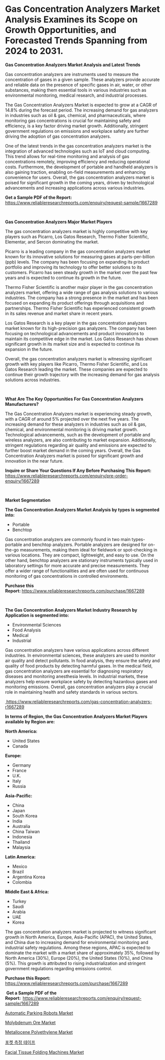<p><h1>Gas Concentration Analyzers Market Analysis Examines its Scope on Growth Opportunities, and Forecasted Trends Spanning from 2024 to 2031.</h1></p><p><strong>Gas Concentration Analyzers Market Analysis and Latest Trends</strong></p>
<p><p>Gas concentration analyzers are instruments used to measure the concentration of gases in a given sample. These analyzers provide accurate and reliable data on the presence of specific gases in air, water, or other substances, making them essential tools in various industries such as environmental monitoring, medical research, and industrial processes.</p><p>The Gas Concentration Analyzers Market is expected to grow at a CAGR of 14.8% during the forecast period. The increasing demand for gas analyzers in industries such as oil & gas, chemical, and pharmaceuticals, where monitoring gas concentrations is crucial for maintaining safety and efficiency, is a key factor driving market growth. Additionally, stringent government regulations on emissions and workplace safety are further driving the adoption of gas concentration analyzers.</p><p>One of the latest trends in the gas concentration analyzers market is the integration of advanced technologies such as IoT and cloud computing. This trend allows for real-time monitoring and analysis of gas concentrations remotely, improving efficiency and reducing operational costs. Furthermore, the development of portable and handheld analyzers is also gaining traction, enabling on-field measurements and enhancing convenience for users. Overall, the gas concentration analyzers market is poised for significant growth in the coming years, driven by technological advancements and increasing applications across various industries.</p></p>
<p><strong>Get a Sample PDF of the Report:&nbsp;</strong> <a href="https://www.reliableresearchreports.com/enquiry/request-sample/1667289">https://www.reliableresearchreports.com/enquiry/request-sample/1667289</a></p>
<p>&nbsp;</p>
<p><strong>Gas Concentration Analyzers Major Market Players</strong></p>
<p><p>The gas concentration analyzers market is highly competitive with key players such as Picarro, Los Gatos Research, Thermo Fisher Scientific, Elementar, and Sercon dominating the market. </p><p>Picarro is a leading company in the gas concentration analyzers market known for its innovative solutions for measuring gases at parts-per-billion (ppb) levels. The company has been focusing on expanding its product portfolio and improving its technology to offer better solutions to its customers. Picarro has seen steady growth in the market over the past few years and is expected to continue its growth in the future.</p><p>Thermo Fisher Scientific is another major player in the gas concentration analyzers market, offering a wide range of gas analysis solutions to various industries. The company has a strong presence in the market and has been focused on expanding its product offerings through acquisitions and partnerships. Thermo Fisher Scientific has experienced consistent growth in its sales revenue and market share in recent years.</p><p>Los Gatos Research is a key player in the gas concentration analyzers market known for its high-precision gas analyzers. The company has been focusing on technological advancements and product innovations to maintain its competitive edge in the market. Los Gatos Research has shown significant growth in its market size and is expected to continue its expansion in the future.</p><p>Overall, the gas concentration analyzers market is witnessing significant growth with key players like Picarro, Thermo Fisher Scientific, and Los Gatos Research leading the market. These companies are expected to continue their growth trajectory with the increasing demand for gas analysis solutions across industries.</p></p>
<p>&nbsp;</p>
<p><strong>What Are The Key Opportunities For Gas Concentration Analyzers Manufacturers?</strong></p>
<p><p>The Gas Concentration Analyzers market is experiencing steady growth, with a CAGR of around 5% projected over the next five years. The increasing demand for these analyzers in industries such as oil & gas, chemical, and environmental monitoring is driving market growth. Technological advancements, such as the development of portable and wireless analyzers, are also contributing to market expansion. Additionally, stringent regulations regarding air quality and emissions are expected to further boost market demand in the coming years. Overall, the Gas Concentration Analyzers market is poised for significant growth and innovation in the near future.</p></p>
<p><strong>Inquire or Share Your Questions If Any Before Purchasing This Report:</strong> <a href="https://www.reliableresearchreports.com/enquiry/pre-order-enquiry/1667289">https://www.reliableresearchreports.com/enquiry/pre-order-enquiry/1667289</a></p>
<p>&nbsp;</p>
<p><strong>Market Segmentation</strong></p>
<p><strong>The Gas Concentration Analyzers Market Analysis by types is segmented into:</strong></p>
<p><ul><li>Portable</li><li>Benchtop</li></ul></p>
<p><p>Gas concentration analyzers are commonly found in two main types- portable and benchtop analyzers. Portable analyzers are designed for on-the-go measurements, making them ideal for fieldwork or spot-checking in various locations. They are compact, lightweight, and easy to use. On the other hand, benchtop analyzers are stationary instruments typically used in laboratory settings for more accurate and precise measurements. They offer a wider range of functionalities and are often used for continuous monitoring of gas concentrations in controlled environments.</p></p>
<p><strong>Purchase this Report:&nbsp;</strong><a href="https://www.reliableresearchreports.com/purchase/1667289">https://www.reliableresearchreports.com/purchase/1667289</a></p>
<p>&nbsp;</p>
<p><strong>The Gas Concentration Analyzers Market Industry Research by Application is segmented into:</strong></p>
<p><ul><li>Environmental Sciences</li><li>Food Analysis</li><li>Medical</li><li>Industrial</li></ul></p>
<p><p>Gas concentration analyzers have various applications across different industries. In environmental sciences, these analyzers are used to monitor air quality and detect pollutants. In food analysis, they ensure the safety and quality of food products by detecting harmful gases. In the medical field, gas concentration analyzers are essential for diagnosing respiratory diseases and monitoring anesthesia levels. In industrial markets, these analyzers help ensure workplace safety by detecting hazardous gases and monitoring emissions. Overall, gas concentration analyzers play a crucial role in maintaining health and safety standards in various sectors.</p></p>
<p><a href="https://www.reliableresearchreports.com/gas-concentration-analyzers-r1667289">&nbsp;https://www.reliableresearchreports.com/gas-concentration-analyzers-r1667289</a></p>
<p><strong>In terms of Region, the Gas Concentration Analyzers Market Players available by Region are:</strong></p>
<p>
    <p> <strong> North America: </strong>
        <ul>
            <li>United States</li>
            <li>Canada</li>
        </ul>
        </p> 
    <p> <strong> Europe: </strong>
        <ul>
            <li>Germany</li>
            <li>France</li>
            <li>U.K.</li>
            <li>Italy</li>
            <li>Russia</li>
        </ul>
        </p> 
    <p> <strong> Asia-Pacific: </strong>
        <ul>
            <li>China</li>
            <li>Japan</li>
            <li>South Korea</li>
            <li>India</li>
            <li>Australia</li>
            <li>China Taiwan</li>
            <li>Indonesia</li>
            <li>Thailand</li>
            <li>Malaysia</li>
        </ul>
        </p> 
    <p> <strong> Latin America: </strong>
        <ul>
            <li>Mexico</li>
            <li>Brazil</li>
            <li>Argentina Korea</li>
            <li>Colombia</li>
        </ul>
        </p> 
    <p> <strong> Middle East & Africa: </strong>
        <ul>
            <li>Turkey</li>
            <li>Saudi</li>
            <li>Arabia</li>
            <li>UAE</li>
            <li>Korea</li>
        </ul>
    </p>
    </p>
<p><p>The gas concentration analyzers market is projected to witness significant growth in North America, Europe, Asia-Pacific (APAC), the United States, and China due to increasing demand for environmental monitoring and industrial safety regulations. Among these regions, APAC is expected to dominate the market with a market share of approximately 35%, followed by North America (30%), Europe (20%), the United States (10%), and China (5%). This growth is attributed to rising industrialization and stringent government regulations regarding emissions control.</p></p>
<p><strong>Purchase this Report: </strong><a href="https://www.reliableresearchreports.com/purchase/1667289">https://www.reliableresearchreports.com/purchase/1667289</a></p>
<p>&nbsp;<strong>Get a Sample PDF of the Report:&nbsp;&nbsp;</strong><a href="https://www.reliableresearchreports.com/enquiry/request-sample/1667289">https://www.reliableresearchreports.com/enquiry/request-sample/1667289</a></p>
<p><strong></strong></p>
<p><p><a href="https://github.com/mauripalmi/Market-Research-Report-List-3/blob/main/automatic-parking-robots-market.md">Automatic Parking Robots Market</a></p><p><a href="https://issuu.com/reportprime-2/docs/molybdenum-ore-market-size-2030.pptx">Molybdenum Ore Market</a></p><p><a href="https://issuu.com/reportprime-2/docs/metallocene-polyethylene-market-size-2030.pptx">Metallocene Polyethylene Market</a></p><p><a href="https://github.com/novabrown3/Market-Research-Report-List-1/blob/main/214424436779.md">포켓 측정 테이프</a></p><p><a href="https://github.com/nicoletavirag/Market-Research-Report-List-3/blob/main/facial-tissue-folding-machines-market.md">Facial Tissue Folding Machines Market</a></p></p>
